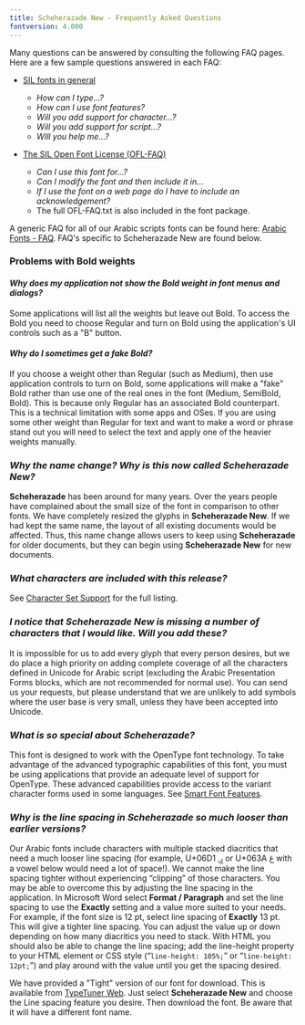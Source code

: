 ```yaml
---
title: Scheherazade New - Frequently Asked Questions
fontversion: 4.000
---
```


Many questions can be answered by consulting the following FAQ pages. Here are a few sample questions answered in each FAQ:

- [SIL fonts in general](https://software.sil.org/fonts/faq)
    - *How can I type...?*
    - *How can I use font features?*
    - *Will you add support for character...?*
    - *Will you add support for script...?*
    - *WIll you help me...?*

- [The SIL Open Font License (OFL-FAQ)](https://scripts.sil.org/OFL-FAQ_web)
    - *Can I use this font for...?*
    - *Can I modify the font and then include it in...*
    - *If I use the font on a web page do I have to include an acknowledgement?*
    - The full OFL-FAQ.txt is also included in the font package.

A generic FAQ for all of our Arabic scripts fonts can be found here: [Arabic Fonts - FAQ](https://software.sil.org/arabicfonts/support/faq/). FAQ's specific to Scheherazade New are found below.

### Problems with Bold weights

#### *Why does my application not show the Bold weight in font menus and dialogs?*

Some applications will list all the weights but leave out Bold. To access the Bold you need to choose Regular and turn on Bold using the application's UI controls such as a "B" button.

#### *Why do I sometimes get a fake Bold?*

If you choose a weight other than Regular (such as Medium), then use application controls to turn on Bold, some applications will make a "fake" Bold rather than use one of the real ones in the font (Medium, SemiBold, Bold). This is because only Regular has an associated Bold counterpart. This is a technical limitation with some apps and OSes. If you are using some other weight than Regular for text and want to make a word or phrase stand out you will need to select the text and apply one of the heavier weights manually. 

### *Why the name change? Why is this now called Scheherazade New?*

**Scheherazade** has been around for many years. Over the years people have complained about the small size of the font in comparison to other fonts. We have completely resized the glyphs in **Scheherazade New**. If we had kept the same name, the layout of all existing documents would be affected. Thus, this name change allows users to keep using **Scheherazade** for older documents, but they can begin using **Scheherazade New** for new documents.

### *What characters are included with this release?*

See [Character Set Support](charset.md) for the full listing.

### *I notice that Scheherazade New is missing a number of characters that I would like. Will you add these?*

It is impossible for us to add every glyph that every person desires, but we do place a high priority on adding complete coverage of all the characters defined in Unicode for Arabic script (excluding the Arabic Presentation Forms blocks, which are not recommended for normal use). You can send us your requests, but please understand that we are unlikely to add symbols where the user base is very small, unless they have been accepted into Unicode.

### *What is so special about Scheherazade?*

This font is designed to work with the OpenType font technology. To take advantage of the advanced typographic capabilities of this font, you must be using applications that provide an adequate level of support for OpenType. These advanced capabilities provide access to the variant character forms used in some languages. See [Smart Font Features](features.md).

### *Why is the line spacing in Scheherazade so much looser than earlier versions?*

Our Arabic fonts include characters with multiple stacked diacritics that need a much looser line spacing (for example, U+06D1 ۑ  or U+063A غ with a vowel below would need a lot of space!). We cannot make the line spacing tighter without experiencing “clipping” of those characters. You may be able to overcome this by adjusting the line spacing in the application. In Microsoft Word select **Format / Paragraph** and set the line spacing to use the **Exactly** setting and a value more suited to your needs. For example, if the font size is 12 pt, select line spacing of **Exactly** 13 pt. This will give a tighter line spacing. You can adjust the value up or down depending on how many diacritics you need to stack. With HTML you should also be able to change the line spacing; add the line-height property to your HTML element or CSS style (“<code>line-height: 105%;</code>” or “<code>line-height: 12pt;</code>”) and play around with the value until you get the spacing desired.

We have provided a "Tight" version of our font for download. This is available from [TypeTuner Web](https://scripts.sil.org/ttw/fonts2go.cgi). Just select **Scheherazade New** and choose the Line spacing feature you desire. Then download the font. Be aware that it will have a different font name.

